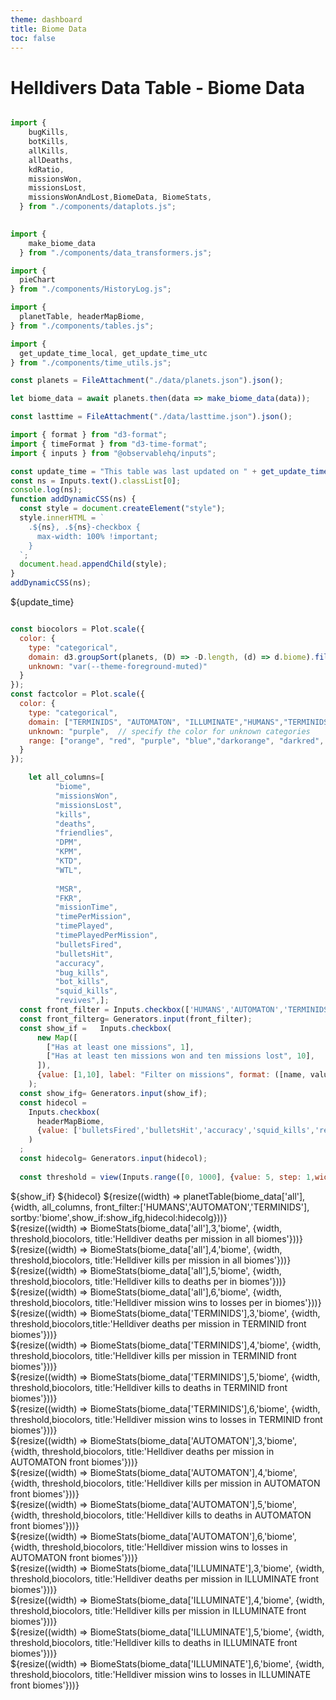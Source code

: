 ```yaml
---
theme: dashboard
title: Biome Data
toc: false
---
```


# Helldivers Data Table - Biome Data

<!-- Load and transform the data -->

```js

import {
    bugKills,
    botKills,
    allKills,
    allDeaths,
    kdRatio,
    missionsWon,
    missionsLost,
    missionsWonAndLost,BiomeData, BiomeStats,
  } from "./components/dataplots.js";

  
import {
    make_biome_data
  } from "./components/data_transformers.js";

import {
  pieChart
} from "./components/HistoryLog.js";

import {
  planetTable, headerMapBiome,
} from "./components/tables.js";

import {
  get_update_time_local, get_update_time_utc
} from "./components/time_utils.js";

const planets = FileAttachment("./data/planets.json").json();

let biome_data = await planets.then(data => make_biome_data(data));

const lasttime = FileAttachment("./data/lasttime.json").json();
```
```js
import { format } from "d3-format";
import { timeFormat } from "d3-time-format";
import { inputs } from "@observablehq/inputs";

const update_time = "This table was last updated on " + get_update_time_local(lasttime['update_time']);
const ns = Inputs.text().classList[0];
console.log(ns);
function addDynamicCSS(ns) {
  const style = document.createElement("style");
  style.innerHTML = `
    .${ns}, .${ns}-checkbox {
      max-width: 100% !important;
    }
  `;
  document.head.appendChild(style);
}
addDynamicCSS(ns);
```

${update_time}


```js

const biocolors = Plot.scale({
  color: {
    type: "categorical",
    domain: d3.groupSort(planets, (D) => -D.length, (d) => d.biome).filter((d) => d !== "Other"),
    unknown: "var(--theme-foreground-muted)"
  }
});
const factcolor = Plot.scale({
  color: {
    type: "categorical",
    domain: ["TERMINIDS", "AUTOMATON", "ILLUMINATE","HUMANS","TERMINIDSL", "AUTOMATONL", "HUMANSL","ILLUMINATEL"],  // specify known categories directly
    unknown: "purple",  // specify the color for unknown categories
    range: ["orange", "red", "purple", "blue","darkorange", "darkred", "darkblue","darkpurple"],  // colors for TERMINIDS, AUTOMATON, and HUMANS
  }
});
```



<!-- Plot of launch history -->


```js
    let all_columns=[ 
          "biome",
          "missionsWon",
          "missionsLost",
          "kills",
          "deaths",
          "friendlies",
          "DPM",
          "KPM",
          "KTD",
          "WTL",
  
          "MSR",
          "FKR",
          "missionTime",
          "timePerMission",
          "timePlayed",
          "timePlayedPerMission",
          "bulletsFired",
          "bulletsHit",
          "accuracy",
          "bug_kills",
          "bot_kills",
          "squid_kills",
          "revives",];
  const front_filter = Inputs.checkbox(['HUMANS','AUTOMATON','TERMINIDS','ILLUMINATE'], {value:['AUTOMATON','TERMINIDS','ILLUMINATE'], label:'Filter by front'})
  const front_filterg= Generators.input(front_filter);
  const show_if =   Inputs.checkbox(
      new Map([
        ["Has at least one missions", 1],
        ["Has at least ten missions won and ten missions lost", 10],
      ]),
      {value: [1,10], label: "Filter on missions", format: ([name, value]) => `${name}`}
    );
  const show_ifg= Generators.input(show_if);
  const hidecol = 
    Inputs.checkbox(
      headerMapBiome,
      {value: ['bulletsFired','bulletsHit','accuracy','squid_kills','revives'], label: "Show/hide columns", format: ([name, value]) => `${name}`}
    )
  ;
  const hidecolg= Generators.input(hidecol);
  
  const threshold = view(Inputs.range([0, 1000], {value: 5, step: 1,width:1000, label: "Minimum missions limit"}))
```




<div class="grid grid-cols-1">
  <div class="card">
  ${show_if}
  ${hidecol}
    ${resize((width) => planetTable(biome_data['all'], {width, all_columns, front_filter:['HUMANS','AUTOMATON','TERMINIDS'], sortby:'biome',show_if:show_ifg,hidecol:hidecolg}))}
  </div>
</div>



</div>

<div class="grid grid-cols-4">
  <div class="card">
    ${resize((width) => BiomeStats(biome_data['all'],3,'biome', {width, threshold,biocolors, title:'Helldiver deaths per mission in all biomes'}))}
  </div>
    <div class="card">
    ${resize((width) => BiomeStats(biome_data['all'],4,'biome', {width, threshold,biocolors, title:'Helldiver kills per mission in all biomes'}))}
  </div>
    <div class="card">
    ${resize((width) => BiomeStats(biome_data['all'],5,'biome', {width, threshold,biocolors, title:'Helldiver kills to deaths per in biomes'}))}
  </div>
    <div class="card">
    ${resize((width) => BiomeStats(biome_data['all'],6,'biome', {width, threshold,biocolors, title:'Helldiver mission wins to losses per in biomes'}))}
  </div>

</div>




<div class="grid grid-cols-4">
  <div class="card">
    ${resize((width) => BiomeStats(biome_data['TERMINIDS'],3,'biome', {width, threshold,biocolors,title:'Helldiver deaths per mission in TERMINID front biomes'}))}
  </div>
    <div class="card">
    ${resize((width) => BiomeStats(biome_data['TERMINIDS'],4,'biome', {width, threshold,biocolors, title:'Helldiver kills per mission in TERMINID front biomes'}))}
  </div>
    <div class="card">
    ${resize((width) => BiomeStats(biome_data['TERMINIDS'],5,'biome', {width, threshold,biocolors, title:'Helldiver kills to deaths in TERMINID front biomes'}))}
  </div>
    <div class="card">
    ${resize((width) => BiomeStats(biome_data['TERMINIDS'],6,'biome', {width, threshold,biocolors, title:'Helldiver mission wins to losses in TERMINID front biomes'}))}
  </div>

</div>




<div class="grid grid-cols-4">
  <div class="card">
    ${resize((width) => BiomeStats(biome_data['AUTOMATON'],3,'biome', {width, threshold,biocolors, title:'Helldiver deaths per mission in AUTOMATON front biomes'}))}
  </div>
    <div class="card">
    ${resize((width) => BiomeStats(biome_data['AUTOMATON'],4,'biome', {width, threshold,biocolors, title:'Helldiver kills per mission in AUTOMATON front biomes'}))}
  </div>
    <div class="card">
    ${resize((width) => BiomeStats(biome_data['AUTOMATON'],5,'biome', {width, threshold,biocolors, title:'Helldiver kills to deaths in AUTOMATON front biomes'}))}
  </div>
    <div class="card">
    ${resize((width) => BiomeStats(biome_data['AUTOMATON'],6,'biome', {width, threshold,biocolors, title:'Helldiver mission wins to losses in AUTOMATON front biomes'}))}
  </div>



<div class="grid grid-cols-4">
  <div class="card">
    ${resize((width) => BiomeStats(biome_data['ILLUMINATE'],3,'biome', {width, threshold,biocolors, title:'Helldiver deaths per mission in ILLUMINATE front biomes'}))}
  </div>
    <div class="card">
    ${resize((width) => BiomeStats(biome_data['ILLUMINATE'],4,'biome', {width, threshold,biocolors, title:'Helldiver kills per mission in ILLUMINATE front biomes'}))}
  </div>
    <div class="card">
    ${resize((width) => BiomeStats(biome_data['ILLUMINATE'],5,'biome', {width, threshold,biocolors, title:'Helldiver kills to deaths in ILLUMINATE front biomes'}))}
  </div>
    <div class="card">
    ${resize((width) => BiomeStats(biome_data['ILLUMINATE'],6,'biome', {width, threshold,biocolors, title:'Helldiver mission wins to losses in ILLUMINATE front biomes'}))}
  </div>

</div>
